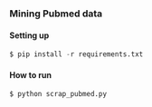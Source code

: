 ### Mining Pubmed data

#### Setting up

```python
$ pip install -r requirements.txt
```


#### How to run

```python
$ python scrap_pubmed.py
 ```
